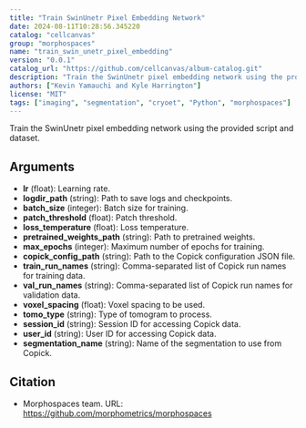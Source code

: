 ```yaml
---
title: "Train SwinUnetr Pixel Embedding Network"
date: 2024-08-11T10:28:56.345220
catalog: "cellcanvas"
group: "morphospaces"
name: "train_swin_unetr_pixel_embedding"
version: "0.0.1"
catalog_url: "https://github.com/cellcanvas/album-catalog.git"
description: "Train the SwinUnetr pixel embedding network using the provided script and dataset."
authors: ["Kevin Yamauchi and Kyle Harrington"]
license: "MIT"
tags: ["imaging", "segmentation", "cryoet", "Python", "morphospaces"]
---
```


Train the SwinUnetr pixel embedding network using the provided script and dataset.

## Arguments

- **lr** (float): Learning rate.
- **logdir_path** (string): Path to save logs and checkpoints.
- **batch_size** (integer): Batch size for training.
- **patch_threshold** (float): Patch threshold.
- **loss_temperature** (float): Loss temperature.
- **pretrained_weights_path** (string): Path to pretrained weights.
- **max_epochs** (integer): Maximum number of epochs for training.
- **copick_config_path** (string): Path to the Copick configuration JSON file.
- **train_run_names** (string): Comma-separated list of Copick run names for training data.
- **val_run_names** (string): Comma-separated list of Copick run names for validation data.
- **voxel_spacing** (float): Voxel spacing to be used.
- **tomo_type** (string): Type of tomogram to process.
- **session_id** (string): Session ID for accessing Copick data.
- **user_id** (string): User ID for accessing Copick data.
- **segmentation_name** (string): Name of the segmentation to use from Copick.

## Citation

- Morphospaces team.
  URL: https://github.com/morphometrics/morphospaces

